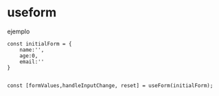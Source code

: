 # useform

ejemplo
```
const initialForm = {
    name:'',
    age:0,
    email:''
}


const [formValues,handleInputChange, reset] = useForm(initialForm);
```